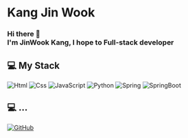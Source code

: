 # Kang Jin Wook
### Hi there 👋 </br>I'm JinWook Kang, I hope to Full-stack developer

## 💻 My Stack
<img alt="Html" src ="https://img.shields.io/badge/HTML5-E34F26.svg?&style=for-the-badge&logo=HTML5&logoColor=white"/> <img alt="Css" src ="https://img.shields.io/badge/CSS3-1572B6.svg?&style=for-the-badge&logo=CSS3&logoColor=white"/> <img alt="JavaScript" src ="https://img.shields.io/badge/JavaScriipt-F7DF1E.svg?&style=for-the-badge&logo=JavaScript&logoColor=black"/> <img alt="Python" src ="https://img.shields.io/badge/Python-3776AB.svg?&style=for-the-badge&logo=Python&logoColor=white"/> <img alt="Spring" src ="https://img.shields.io/badge/Spring-6DB33F.svg?&style=for-the-badge&logo=Spring&logoColor=white"/> <img alt="SpringBoot" src ="https://img.shields.io/badge/SpringBoot-6DB33F.svg?&style=for-the-badge&logo=Spring Boot&logoColor=White"/>

## 💻 ...
<a href = "https://github.com/pointo3718"><img alt="GitHub" src ="https://img.shields.io/badge/GitHub-181717.svg?&style=for-the-badge&logo=GitHub&logoColor=white"/>
